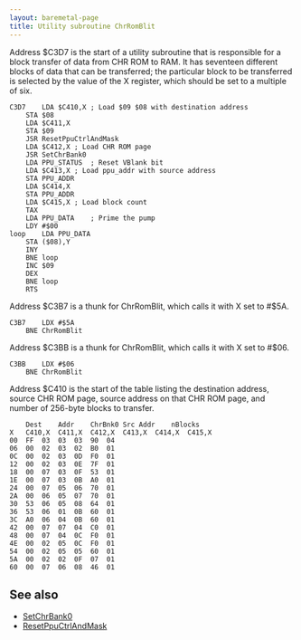 ```yaml
---
layout: baremetal-page
title: Utility subroutine ChrRomBlit
---
```


Address $C3D7 is the start of a utility subroutine that is responsible for a block transfer of data from CHR ROM to RAM. It has seventeen different blocks of data that can be transferred; the particular block to be transferred is selected by the value of the X register, which should be set to a multiple of six.

	C3D7	LDA $C410,X	; Load $09 $08 with destination address
		STA $08
		LDA $C411,X
		STA $09
		JSR ResetPpuCtrlAndMask
		LDA $C412,X	; Load CHR ROM page
		JSR SetChrBank0
		LDA PPU_STATUS	; Reset VBlank bit
		LDA $C413,X	; Load ppu_addr with source address
		STA PPU_ADDR
		LDA $C414,X
		STA PPU_ADDR
		LDA $C415,X	; Load block count
		TAX
		LDA PPU_DATA	; Prime the pump
		LDY #$00
	loop	LDA PPU_DATA
		STA ($08),Y
		INY
		BNE loop
		INC $09
		DEX
		BNE loop
		RTS

Address $C3B7 is a thunk for ChrRomBlit, which calls it with X set to #$5A.

	C3B7	LDX #$5A
		BNE ChrRomBlit

Address $C3BB is a thunk for ChrRomBlit, which calls it with X set to #$06.

	C3BB	LDX #$06
		BNE ChrRomBlit

Address $C410 is the start of the table listing the destination address, source CHR ROM page, source address on that CHR ROM page, and number of 256-byte blocks to transfer.

		Dest	Addr	ChrBnk0	Src	Addr	nBlocks
	X	C410,X	C411,X	C412,X	C413,X	C414,X	C415,X
	00	FF	03	03	03	90	04
	06	00	02	03	02	B0	01
	0C	00	02	03	0D	F0	01
	12	00	02	03	0E	7F	01
	18	00	07	03	0F	53	01
	1E	00	07	03	0B	A0	01
	24	00	07	05	06	70	01
	2A	00	06	05	07	70	01 
	30	53	06	05	08	64	01
	36	53	06	01	0B	60	01
	3C	A0	06	04	0B	60	01
	42	00	07	07	04	C0	01
	48	00	07	04	0C	F0	01
	4E	00	02	05	0C	F0	01
	54	00	02	05	05	60	01
	5A	00	02	02	0F	07	01
	60	00	07	06	08	46	01

## See also

* [SetChrBank0](set_chr_bank_0.html)
* [ResetPpuCtrlAndMask](reset_ppu_ctrl_mask.html)
